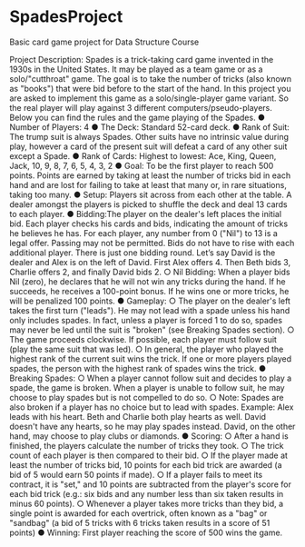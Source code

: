 # SpadesProject
Basic card game project for Data Structure Course

Project Description: Spades is a trick-taking card game invented in the 1930s in the United States. It may be played as a team game or as a solo/"cutthroat" game. The goal is to take the number of tricks (also known as "books") that were bid before to the start of the hand. In this project you are asked to implement this game as a solo/single-player game variant. So the real player will play against 3 different computers/pseudo-players. Below you can find the rules and the game playing of the Spades. ● Number of Players: 4 ● The Deck: Standard 52-card deck. ● Rank of Suit: The trump suit is always Spades. Other suits have no intrinsic value during play, however a card of the present suit will defeat a card of any other suit except a Spade. ● Rank of Cards: Highest to lowest: Ace, King, Queen, Jack, 10, 9, 8, 7, 6, 5, 4, 3, 2 ● Goal: To be the first player to reach 500 points. Points are earned by taking at least the number of tricks bid in each hand and are lost for failing to take at least that many or, in rare situations, taking too many. ● Setup: Players sit across from each other at the table. A dealer amongst the players is picked to shuffle the deck and deal 13 cards to each player. ● Bidding:The player on the dealer's left places the initial bid. Each player checks his cards and bids, indicating the amount of tricks he believes he has. For each player, any number from 0 ("Nil") to 13 is a legal offer. Passing may not be permitted. Bids do not have to rise with each additional player. There is just one bidding round. Let’s say David is the dealer and Alex is on the left of David. First Alex offers 4. Then Beth bids 3, Charlie offers 2, and finally David bids 2. ○ Nil Bidding: When a player bids Nil (zero), he declares that he will not win any tricks during the hand. If he succeeds, he receives a 100-point bonus. If he wins one or more tricks, he will be penalized 100 points. ● Gameplay: ○ The player on the dealer's left takes the first turn ("leads"). He may not lead with a spade unless his hand only includes spades. In fact, unless a player is forced 1 to do so, spades may never be led until the suit is "broken" (see Breaking Spades section). ○ The game proceeds clockwise. If possible, each player must follow suit (play the same suit that was led). ○ In general, the player who played the highest rank of the current suit wins the trick. If one or more players played spades, the person with the highest rank of spades wins the trick. ● Breaking Spades: ○ When a player cannot follow suit and decides to play a spade, the game is broken. When a player is unable to follow suit, he may choose to play spades but is not compelled to do so. ○ Note: Spades are also broken if a player has no choice but to lead with spades. Example: Alex leads with his heart. Beth and Charlie both play hearts as well. David doesn't have any hearts, so he may play spades instead. David, on the other hand, may choose to play clubs or diamonds. ● Scoring: ○ After a hand is finished, the players calculate the number of tricks they took. ○ The trick count of each player is then compared to their bid. ○ If the player made at least the number of tricks bid, 10 points for each bid trick are awarded (a bid of 5 would earn 50 points if made). ○ If a player fails to meet its contract, it is "set," and 10 points are subtracted from the player's score for each bid trick (e.g.: six bids and any number less than six taken results in minus 60 points). ○ Whenever a player takes more tricks than they bid, a single point is awarded for each overtrick, often known as a "bag" or "sandbag" (a bid of 5 tricks with 6 tricks taken results in a score of 51 points) ● Winning: First player reaching the score of 500 wins the game.
